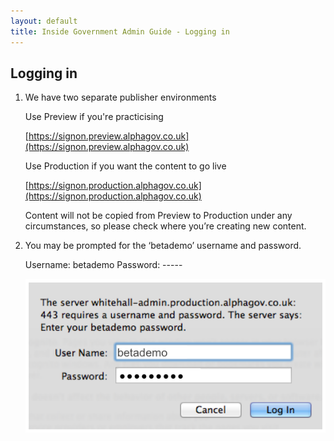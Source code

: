 ```yaml
---
layout: default
title: Inside Government Admin Guide - Logging in
---
```


## Logging in

1. We have two separate publisher environments

	Use Preview if you're practicising
	
	[https://signon.preview.alphagov.co.uk](https://signon.preview.alphagov.co.uk)

	Use Production if you want the content to go live

	[https://signon.production.alphagov.co.uk](https://signon.production.alphagov.co.uk)

	Content will not be copied from Preview to Production under any circumstances, so please check where you’re creating new content.


2. You may be prompted for the ‘betademo’ username and password.

   Username: betademo
   Password: -----

   ![Get an account 5](get-an-account-5.png)

